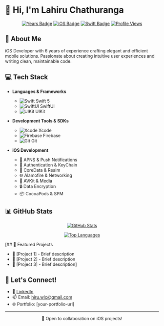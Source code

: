 # 👋 Hi, I'm Lahiru Chathuranga

<div align="center">
  
[![Years Badge](https://img.shields.io/badge/Experience-6%20Years-success)](/)
[![iOS Badge](https://img.shields.io/badge/iOS-Developer-black?logo=apple)](/)
[![Swift Badge](https://img.shields.io/badge/Swift-F05138?logo=swift&logoColor=white)](/)
[![Profile Views](https://komarev.com/ghpvc/?username=yourusername&color=blueviolet)](/)

</div>

## 🚀 About Me
iOS Developer with 6 years of experience crafting elegant and efficient mobile solutions. Passionate about creating intuitive user experiences and writing clean, maintainable code.

## 💻 Tech Stack
- **Languages & Frameworks**
  - ![Swift](https://img.shields.io/badge/Swift-F05138?style=flat&logo=swift&logoColor=white) Swift 5
  - ![SwiftUI](https://img.shields.io/badge/SwiftUI-0D96F6?style=flat&logo=swift&logoColor=white) SwiftUI
  - ![UIKit](https://img.shields.io/badge/UIKit-2396F3?style=flat&logo=ios&logoColor=white) UIKit

- **Development Tools & SDKs**
  - ![Xcode](https://img.shields.io/badge/Xcode-147EFB?style=flat&logo=xcode&logoColor=white) Xcode
  - ![Firebase](https://img.shields.io/badge/Firebase-FFCA28?style=flat&logo=firebase&logoColor=black) Firebase
  - ![Git](https://img.shields.io/badge/Git-F05032?style=flat&logo=git&logoColor=white) Git

- **iOS Development**
  - 📱 APNS & Push Notifications
  - 🔐 Authentication & KeyChain
  - 💾 CoreData & Realm
  - 🌐 Alamofire & Networking
  - 🎥 AVKit & Media
  - 🔒 Data Encryption
  - 📦 CocoaPods & SPM

## 📊 GitHub Stats

<div align="center">
  
[![GitHub Stats](https://github-readme-stats.vercel.app/api?username=yourusername&show_icons=true&theme=tokyonight)](https://github.com/yourusername)

[![Top Languages](https://github-readme-stats.vercel.app/api/top-langs/?username=yourusername&layout=compact&theme=tokyonight)](https://github.com/yourusername)

</div>

[## 🌟 Featured Projects
- 📱 [Project 1] - Brief description
- 📱 [Project 2] - Brief description
- 📱 [Project 3] - Brief description]

## 🤝 Let's Connect!
- 💼 [LinkedIn](www.linkedin.com/in/hiru93)
- 📫 Email: hiru.wlc@gmail.com
- 🌐 Portfolio: [your-portfolio-url]

---
<div align="center">
  
📱 Open to collaboration on iOS projects!

</div>
